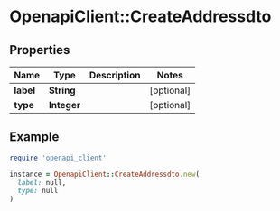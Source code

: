 # OpenapiClient::CreateAddressdto

## Properties

| Name | Type | Description | Notes |
| ---- | ---- | ----------- | ----- |
| **label** | **String** |  | [optional] |
| **type** | **Integer** |  | [optional] |

## Example

```ruby
require 'openapi_client'

instance = OpenapiClient::CreateAddressdto.new(
  label: null,
  type: null
)
```

